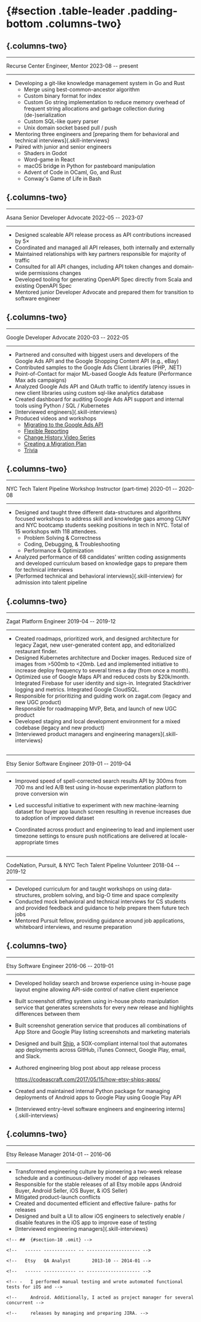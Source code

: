 #  {#section .table-leader .padding-bottom .columns-two}

##  {.columns-two}

  ---------------- ------------------ -- --------------------
  Recurse Center   Engineer, Mentor        2023-08 -- present
  ---------------- ------------------ -- --------------------

-   Developing a git-like knowledge management system in Go and Rust
    -   Merge using best-common-ancestor algorithm
    -   Custom binary format for index
    -   Custom Go string implementation to reduce memory overhead of frequent
        string allocations and garbage collection during (de-)serialization
    -   Custom SQL-like query parser
    -   Unix domain socket based pull / push
-   Mentoring three engineers and [preparing them for behavioral and technical
    interviews]{.skill-interviews}
-   Paired with junior and senior engineers
    -   Shaders in Godot
    -   Word-game in React
    -   macOS bridge in Python for pasteboard manipulation
    -   Advent of Code in OCaml, Go, and Rust
    -   Conway's Game of Life in Bash

##  {.columns-two}

  ------- --------------------------- -- --------------------
  Asana   Senior Developer Advocate        2022-05 -- 2023-07
  ------- --------------------------- -- --------------------

-   Designed scaleable API release process as API contributions increased by 5×
-   Coordinated and managed all API releases, both internally and externally
-   Maintained relationships with key partners responsible for majority of
    traffic
-   Consulted for all API changes, including API token changes and domain-wide
    permissions changes
-   Developed tooling for generating OpenAPI Spec directly from Scala and
    existing OpenAPI Spec
-   Mentored junior Developer Advocate and prepared them for transition to
    software engineer

##  {.columns-two}

  -------- -------------------- -- --------------------
  Google   Developer Advocate        2020-03 -- 2022-05
  -------- -------------------- -- --------------------

-   Partnered and consulted with biggest users and developers of the
    Google Ads API and the Google Shopping Content API (e.g., eBay)
-   Contributed samples to the Google Ads Client Libraries (PHP, .NET)
-   Point-of-Contact for major ML-based Google Ads feature (Performance Max ads
    campaigns)
-   Analyzed Google Ads API and OAuth traffic to identify latency issues in new
    client libraries using custom sql-like analytics database
-   Created dashboard for auditing Google Ads API support and internal tools
    using Python / SQL / Kubernetes
-   [Interviewed engineers]{.skill-interviews}
-   Produced videos and workshops
    -   [Migrating to the Google Ads API](https://youtu.be/2QaNf-JGCGU)
    -   [Flexible Reporting](https://youtu.be/cr4aMA5EXNs)
    -   [Change History Video
        Series](https://www.youtube.com/playlist?list=PLKByxjzUC-N94SFPmvQkhJ1iUVZun_bwJ)
    -   [Creating a Migration Plan](https://youtu.be/DytgwBqF9Fw)
    -   [Trivia](https://youtu.be/mtGn0PZi63I)

##  {.columns-two}

  -------------------------- --------------------------------- -- --------------------
  NYC Tech Talent Pipeline   Workshop Instructor (part-time)        2020-01 -- 2020-08
  -------------------------- --------------------------------- -- --------------------

-   Designed and taught three different data-structures and algorithms focused
    workshops to address skill and knowledge gaps among CUNY and NYC bootcamp
    students seeking positions in tech in NYC. Total of 15 workshops with 118
    attendees.
    -   Problem Solving & Correctness
    -   Coding, Debugging, & Troubleshooting
    -   Performance & Optimization
-   Analyzed performance of 68 candidates' written coding assignments and
    developed curriculum based on knowledge gaps to prepare them for technical
    interviews
-   [Performed technical and behavioral interviews]{.skill-interview} for
    admission into talent pipeline

##  {.columns-two}

  ------- ------------------- -- --------------------
  Zagat   Platform Engineer        2019-04 -- 2019-12
  ------- ------------------- -- --------------------

-   Created roadmaps, prioritized work, and designed architecture for legacy
    Zagat, new user-generated content app, and editorialized restaurant finder.
-   Designed Kubernetes architecture and Docker images. Reduced size of images
    from \>500mb to \<20mb. Led and implemented initiative to increase deploy
    frequency to several times a day (from once a month).
-   Optimized use of Google Maps API and reduced costs by \$20k/month.
    Integrated Firebase for user identity and sign-in. Integrated Stackdriver
    logging and metrics. Integrated Google CloudSQL.
-   Responsible for prioritizing and guiding work on zagat.com (legacy and new
    UGC product)
-   Responsible for roadmapping MVP, Beta, and launch of new UGC product
-   Developed staging and local development environment for a mixed codebase
    (legacy and new product)
-   [Interviewed product managers and engineering managers]{.skill-interviews}

## 

  ------ -------------------------- -- --------------------
  Etsy   Senior Software Engineer        2019-01 -- 2019-04
  ------ -------------------------- -- --------------------

-   Improved speed of spell-corrected search results API by 300ms from 700 ms
    and led A/B test using in-house experimentation platform to prove conversion
    win

-   Led successful initiative to experiment with new machine-learning dataset
    for buyer app launch screen resulting in revenue increases due to adoption
    of improved dataset

-   Coordinated across product and engineering to lead and implement user
    timezone settings to ensure push notifications are delivered at
    locale-appropriate times

## 

  ------------------------------------------------- ----------- -- --------------------
  CodeNation, Pursuit, & NYC Tech Talent Pipeline   Volunteer        2018-04 -- 2019-12
  ------------------------------------------------- ----------- -- --------------------

-   Developed curriculum for and taught workshops on using data-structures,
    problem solving, and big-O time and space complexity
-   Conducted mock behavioral and technical interviews for CS students and
    provided feedback and guidance to help prepare them future tech jobs
-   Mentored Pursuit fellow, providing guidance around job applications,
    whiteboard interviews, and resume preparation

## {.columns-two}

  ------ ------------------- -- --------------------
  Etsy   Software Engineer        2016-06 -- 2019-01
  ------ ------------------- -- --------------------

-   Developed holiday search and browse experience using in-house page layout
    engine allowing API-side control of native client experience

-   Built screenshot diffing system using in-house photo manipulation service
    that generates screenshots for every new release and highlights differences
    between them

-   Built screenshot generation service that produces all combinations of App
    Store and Google Play listing screenshots and marketing materials

-   Designed and built
    [Ship](https://codeascraft.com/2017/05/15/how-etsy-ships-apps/), a
    SOX-compliant internal tool that automates app deployments across GitHub,
    iTunes Connect, Google Play, email, and Slack.

-   Authored engineering blog post about app release process

    <https://codeascraft.com/2017/05/15/how-etsy-ships-apps/>

-   Created and maintained internal Python package for managing deployments of
    Android apps to Google Play using Google Play API

-   [Interviewed entry-level software engineers and engineering
    interns]{.skill-interviews}

## {.columns-two}

  ------ ----------------- -- --------------------
  Etsy   Release Manager        2014-01 -- 2016-06
  ------ ----------------- -- --------------------

-   Transformed engineering culture by pioneering a two-week release schedule
    and a continuous-delivery model of app releases
-   Responsible for the stable releases of all Etsy mobile apps (Android Buyer,
    Android Seller, iOS Buyer, & iOS Seller)
-   Mitigated product-launch conflicts
-   Created and documented efficient and effective failure- paths for releases
-   Designed and built a UI to allow iOS engineers to selectively enable /
    disable features in the iOS app to improve ease of testing
-   [Interviewed engineering managers]{.skill-interviews}

```{=html}
<!-- ##  {#section-10 .omit} -->
```
```{=html}
<!--   ------ ------------ -- -------------------- -->
```
```{=html}
<!--   Etsy   QA Analyst        2013-10 -- 2014-01 -->
```
```{=html}
<!--   ------ ------------ -- -------------------- -->
```
```{=html}
<!-- -   I performed manual testing and wrote automated functional tests for iOS and -->
```
```{=html}
<!--     Android. Additionally, I acted as project manager for several concurrent -->
```
```{=html}
<!--     releases by managing and preparing JIRA. -->
```
